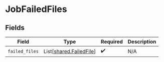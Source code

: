 # JobFailedFiles


## Fields

| Field                                                        | Type                                                         | Required                                                     | Description                                                  |
| ------------------------------------------------------------ | ------------------------------------------------------------ | ------------------------------------------------------------ | ------------------------------------------------------------ |
| `failed_files`                                               | List[[shared.FailedFile](../../models/shared/failedfile.md)] | :heavy_check_mark:                                           | N/A                                                          |